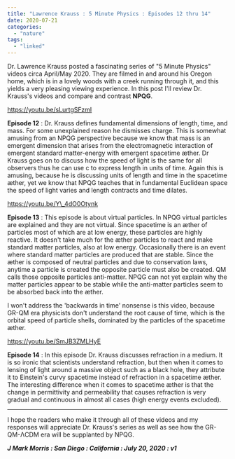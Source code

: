 ```yaml
---
title: "Lawrence Krauss : 5 Minute Physics : Episodes 12 thru 14"
date: 2020-07-21
categories: 
  - "nature"
tags: 
  - "linked"
---
```


Dr. Lawrence Krauss posted a fascinating series of "5 Minute Physics" videos circa April/May 2020. They are filmed in and around his Oregon home, which is in a lovely woods with a creek running through it, and this yields a very pleasing viewing experience. In this post I'll review Dr. Krauss's videos and compare and contrast **NPQG**.

https://youtu.be/sLurtgSFzmI

**Episode 12** : Dr. Krauss defines fundamental dimensions of length, time, and mass. For some unexplained reason he dismisses charge. This is somewhat amusing from an NPQG perspective because we know that mass is an emergent dimension that arises from the electromagnetic interaction of emergent standard matter-energy with emergent spacetime æther. Dr Krauss goes on to discuss how the speed of light is the same for all observers thus he can use c to express length in units of time. Again this is amusing, because he is discussing units of length and time in the spacetime æther, yet we know that NPQG teaches that in fundamental Euclidean space the speed of light varies and length contracts and time dilates.

https://youtu.be/Y\_4dO0Otynk

**Episode 13** : This episode is about virtual particles. In NPQG virtual particles are explained and they are not virtual. Since spacetime is an æther of particles most of which are at low energy, these particles are highly reactive. It doesn't take much for the æther particles to react and make standard matter particles, also at low energy. Occasionally there is an event where standard matter particles are produced that are stable. Since the æther is composed of neutral particles and due to conservation laws, anytime a particle is created the opposite particle must also be created. QM calls those opposite particles anti-matter. NPQG can not yet explain why the matter particles appear to be stable while the anti-matter particles seem to be absorbed back into the æther.

I won't address the 'backwards in time' nonsense is this video, because GR-QM era physicists don't understand the root cause of time, which is the orbital speed of particle shells, dominated by the particles of the spacetime æther.

https://youtu.be/SmJB3ZMLHyE

**Episode 14** : In this episode Dr. Krauss discusses refraction in a medium. It is so ironic that scientists understand refraction, but then when it comes to lensing of light around a massive object such as a black hole, they attribute it to Einstein's curvy spacetime instead of refraction in a spacetime æther. The interesting difference when it comes to spacetime æther is that the change in permittivity and permeability that causes refraction is very gradual and continuous in almost all cases (high energy events excluded).

* * *

I hope the readers who make it through all of these videos and my responses will appreciate Dr. Krauss's series as well as see how the GR-QM-ΛCDM era will be supplanted by NPQG.

**_J Mark Morris : San Diego : California : July 20, 2020 : v1_**
